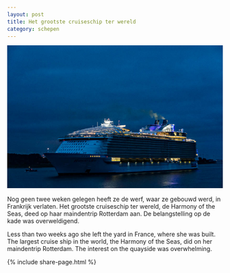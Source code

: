 ```yaml
---
layout: post
title: Het grootste cruiseschip ter wereld
category: schepen
---
```


![harmony](/images/grootste-cruiseschip.jpg)

Nog geen twee weken gelegen heeft ze de werf, waar ze gebouwd werd, in Frankrijk verlaten. Het grootste cruiseschip ter wereld, de Harmony of the Seas, deed op haar maindentrip Rotterdam aan. De belangstelling op de kade was overweldigend.

 Less than two weeks ago she left the yard in France, where she was built. The largest cruise ship in the world, the Harmony of the Seas, did on her maindentrip Rotterdam. The interest on the quayside was overwhelming.
 
 {% include share-page.html %}

